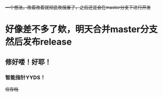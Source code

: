 ~~一个想法，改着改着就彻底改报废了，之后还是会在master分支下进行开发~~
# 好像差不多了欸，明天合并master分支然后发布release
## 修好喽！好耶！
### 智能指针YYDS！
~~仅存档~~